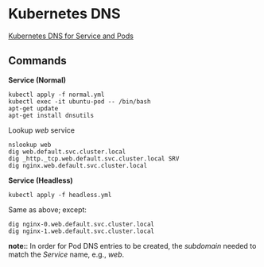 # Kubernetes DNS

[Kubernetes DNS for Service and Pods](https://kubernetes.io/docs/concepts/services-networking/dns-pod-service/)

## Commands

**Service (Normal)**

```
kubectl apply -f normal.yml
kubectl exec -it ubuntu-pod -- /bin/bash
apt-get update
apt-get install dnsutils
```

Lookup *web* service

```
nslookup web
dig web.default.svc.cluster.local
dig _http._tcp.web.default.svc.cluster.local SRV
dig nginx.web.default.svc.cluster.local
```

**Service (Headless)**

```
kubectl apply -f headless.yml
```

Same as above; except:

```
dig nginx-0.web.default.svc.cluster.local
dig nginx-1.web.default.svc.cluster.local
```

**note:**: In order for Pod DNS entries to be created, the *subdomain* needed to match the *Service* name, e.g., *web*.
